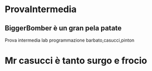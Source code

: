 # ProvaIntermedia

## BiggerBomber è un gran pela patate
Prova intermedia lab programmazione barbato,casucci,pinton

# Mr casucci è tanto surgo e frocio